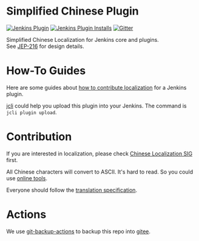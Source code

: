 # Simplified Chinese Plugin
[![Jenkins Plugin](https://img.shields.io/jenkins/plugin/v/localization-zh-cn.svg)](https://plugins.jenkins.io/localization-zh-cn)
[![Jenkins Plugin Installs](https://img.shields.io/jenkins/plugin/i/localization-zh-cn.svg?color=blue)](https://plugins.jenkins.io/localization-zh-cn)
[![Gitter](https://badges.gitter.im/jenkinsci/localization-zh-cn-plugin.svg)](https://gitter.im/jenkinsci/localization-zh-cn-plugin)


Simplified Chinese Localization for Jenkins core and plugins.  
See [JEP-216](https://github.com/jenkinsci/jep/blob/master/jep/216/README.adoc) for design details.

# How-To Guides

Here are some guides about [how to contribute localization](https://jenkins.io/doc/developer/internationalization/) for a Jenkins plugin.

[jcli](https://github.com/jenkins-zh/jenkins-cli) could help you upload this plugin into your
Jenkins. The command is `jcli plugin upload`.

# Contribution

If you are interested in localization, please check [Chinese Localization SIG](https://jenkins.io/sigs/chinese-localization/) first.

All Chinese characters will convert to ASCII. It's hard to read. So you could use [online tools](https://native2ascii.net/).

Everyone should follow the [translation specification](specification.md).

# Actions

We use [git-backup-actions](https://github.com/jenkins-zh/git-backup-actions/) to backup this repo into 
[gitee](https://gitee.com/jenkins-zh/localization-zh-cn-plugin).

